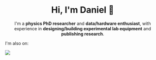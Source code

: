 <h1 align="center"> Hi, I'm Daniel 👋</h1>

<p align="center">I'm a <strong>physics PhD researcher</strong> and <strong>data/hardware enthusiast</strong>, with experience in <strong>designing/building experimental lab equipment</strong> and <strong>publishing research</strong>. </p>

I'm also on:

<a href="https://www.linkedin.com/in/daniel-bromley/"> <img src="https://img.shields.io/badge/LinkedIn-0077B5?style=for-the-badge&logo=linkedin&logoColor=white"></a>
<!--
**danbrom123/danbrom123** is a ✨ _special_ ✨ repository because its `README.md` (this file) appears on your GitHub profile.

Here are some ideas to get you started:

- 🔭 I’m currently working on ...
- 🌱 I’m currently learning ...
- 👯 I’m looking to collaborate on ...
- 🤔 I’m looking for help with ...
- 💬 Ask me about ...
- 📫 How to reach me: ...
- 😄 Pronouns: ...
- ⚡ Fun fact: ...
-->
